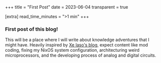 +++
title = "First Post"
date = 2023-06-04
transparent = true

[extra]
read_time_minutes = ">1 min"
+++

### First post of this blog!

This will be a place where I will write about knowledge adventures that I might have.
Heavily inspired by [Xe Iaso's blog](https://xeiaso.net/blog), expect content like mod coding, fixing my NixOS system configuration,
architecturing weird microprocessors, and the developing process of analog and digital circuits.

